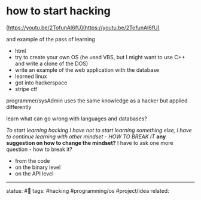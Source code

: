 # how to start hacking

[https://youtu.be/2TofunAI6fU](https://youtu.be/2TofunAI6fU)


and example of the pass of learning

 - html
 - try to create your own OS (he used VBS, but I might want to use C++ and write a clone of the DOS)
 - write an example of the web application with the database
 - learned linux 
 - got into hackerspace
 - stripe ctf


programmer/sysAdmin uses the same knowledge as a hacker but applied differently


learn what can go wrong with languages and databases?

*To start learning hacking I have not to start learning something else, I have to continue learning with other mindset - HOW TO BREAK IT*
**any suggestion on how to change the mindset?**
I have to ask one more question - how to break it?
 - from the code
 - on the binary level
 - on the API level

---
status: #🌱
tags: #hacking #programming/os #project/idea
related: 